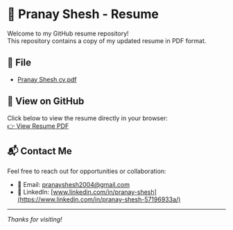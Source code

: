 # 💼 Pranay Shesh - Resume

Welcome to my GitHub resume repository!  
This repository contains a copy of my updated resume in PDF format.

## 📎 File

- [Pranay Shesh cv.pdf](./Pranay%20Shesh%20CV%20%20(1).pdf)

## 🔗 View on GitHub

Click below to view the resume directly in your browser:  
[👉 View Resume PDF](https://github.com/PranayShesh18/Pranay-Resume/blob/main/Pranay%20Shesh%20CV%20.pdf)

## 📬 Contact Me

Feel free to reach out for opportunities or collaboration:

- 📧 Email: pranayshesh2004@gmail.com
- 💼 LinkedIn: [www.linkedin.com/in/pranay-shesh](https://www.linkedin.com/in/pranay-shesh-57196933a/)

---

_Thanks for visiting!_
